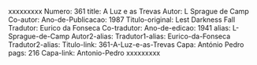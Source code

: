 xxxxxxxxx
Numero: 361
title: A Luz e as Trevas
Autor: L Sprague de Camp
Co-autor: 
Ano-de-Publicacao: 1987
Titulo-original: Lest Darkness Fall
Tradutor: Eurico da Fonseca
Co-tradutor: 
Ano-de-edicao: 1941
alias: L-Sprague-de-Camp
Autor2-alias: 
Tradutor1-alias: Eurico-da-Fonseca
Tradutor2-alias: 
Titulo-link: 361-A-Luz-e-as-Trevas
Capa: António Pedro
pags: 216
Capa-link: Antonio-Pedro
xxxxxxxxx